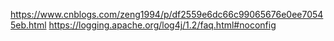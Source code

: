 https://www.cnblogs.com/zeng1994/p/df2559e6dc66c99065676e0ee70545eb.html
https://logging.apache.org/log4j/1.2/faq.html#noconfig
